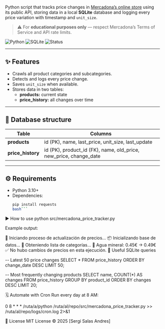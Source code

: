

Python script that tracks price changes in [Mercadona’s online store](https://tienda.mercadona.es) using its public API, storing data in a local **SQLite** database and logging every price variation with timestamp and `unit_size`.

> ⚠️ For **educational purposes only** — respect Mercadona’s Terms of Service and API rate limits.

![Python](https://img.shields.io/badge/Python-3.10%2B-blue)
![SQLite](https://img.shields.io/badge/Database-SQLite-lightgrey)
![Status](https://img.shields.io/badge/status-Active-brightgreen)

---

## ✨ Features
- Crawls all product categories and subcategories.
- Detects and logs every price change.
- Saves `unit_size` when available.
- Stores data in two tables:  
  - **products:** current state  
  - **price_history:** all changes over time

---

## 🧱 Database structure

| Table | Columns |
|--------|----------|
| **products** | id (PK), name, last_price, unit_size, last_update |
| **price_history** | id (PK), product_id (FK), name, old_price, new_price, change_date |

---

## ⚙️ Requirements
- Python 3.10+
- Dependencies:  
  ```bash
  pip install requests
  bash```
  
▶️ How to use
python src/mercadona_price_tracker.py

Example output:

🚀 Iniciando proceso de actualización de precios...
📦 Inicializando base de datos...
📌 Obteniendo lista de categorías...
🔄 Agua mineral: 0.45€ → 0.49€
✅ No hubo cambios de precios en esta ejecución.
🧮 Useful SQLite queries

-- Latest 50 price changes
SELECT * FROM price_history ORDER BY change_date DESC LIMIT 50;

-- Most frequently changing products
SELECT name, COUNT(*) AS changes
FROM price_history
GROUP BY product_id
ORDER BY changes DESC
LIMIT 20;


🗓️ Automate with Cron
Run every day at 8 AM:

0 8 * * * /ruta/a/python /ruta/al/repo/src/mercadona_price_tracker.py >> /ruta/al/repo/logs/cron.log 2>&1


📝 License
MIT License © 2025 [Sergi Salas Andres]
